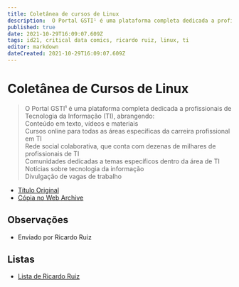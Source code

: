```yaml
---
title: Coletânea de cursos de Linux
description:  O Portal GSTI¹ é uma plataforma completa dedicada a profissionais de Tecnologia da Informação.
published: true
date: 2021-10-29T16:09:07.609Z
tags: id21, critical data comics, ricardo ruiz, linux, ti
editor: markdown
dateCreated: 2021-10-29T16:09:07.609Z
---
```


# Coletânea de Cursos de Linux

> O Portal GSTI¹ é uma plataforma completa dedicada a profissionais de Tecnologia da Informação (TI), abrangendo:  
Conteúdo em texto, vídeos e materiais  
Cursos online para todas as áreas específicas da carreira profissional em TI  
Rede social colaborativa, que conta com dezenas de milhares de profissionais de TI  
Comunidades dedicadas a temas específicos dentro da área de TI  
Notícias sobre tecnologia da informação  
Divulgação de vagas de trabalho

 - [Título Original](https://www.portalgsti.com.br/linux/cursos/)
 - [Cópia no Web Archive](https://web.archive.org/web/20210928022714/https://www.portalgsti.com.br/linux/cursos/)

## Observações

- Enviado por Ricardo Ruiz

## Listas
- [Lista de Ricardo Ruiz](/listas/ricardo-ruiz)